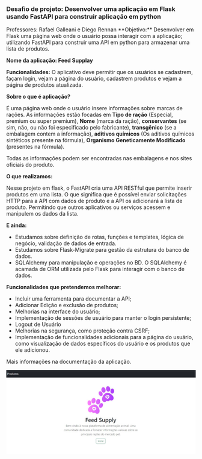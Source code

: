 <H3>Desafio de projeto: Desenvolver uma aplicação em Flask usando FastAPI para construir aplicação em python </H3>
Professores: Rafael Galleani e Diego Rennan
**Objetivo:**
Desenvolver em Flask uma página web onde o usuário possa interagir com a  aplicação; utilizando
FastAPI para construir uma API em python para armazenar uma lista de produtos.

**Nome da aplicação: Feed Supplay**

**Funcionalidades:** O aplicativo deve permitir que os usuários se cadastrem, façam login, vejam a página
do usuário, cadastrem produtos e vejam a página de produtos atualizada.

**Sobre o que é aplicação?**

É uma página web onde o usuário insere informações sobre marcas de rações. As informações estão focadas em
**Tipo de ração**  (Especial, premium ou super premium), 
**Nome** (marca da ração), 
**conservantes** (se sim, não, ou não foi especificado pelo fabricante), 
**transgênico** (se a embalagem contem a informação), 
**aditivos químicos** (Os aditivos químicos sintéticos presente na fórmula), 
**Organismo Geneticamente Modificado** (presentes na fórmula). 

Todas as informações podem ser encontradas nas embalagens e nos sites oficiais do produto.

**O que realizamos:**

Nesse projeto em flask, o FastAPI cria uma API RESTful que permite inserir produtos em uma lista.
O que significa que é possível enviar solicitações HTTP para a API com dados de produto e a 
API os adicionará a lista de produto. Permitindo que outros aplicativos ou serviços acessem e 
manipulem os dados da lista.

**E ainda:**
- Estudamos sobre definição de rotas, funções e templates, lógica de negócio, validação de dados de entrada.
- Estudamos sobre Flask-Migrate para  gestão da estrutura do banco de dados.
- SQLAlchemy para manipulação e operações no BD. O SQLAlchemy é acamada de ORM utilizada pelo Flask para interagir com
o banco de dados.

**Funcionalidades que pretendemos melhorar:**

- Incluir uma ferramenta para documentar a API;
- Adicionar Edição e exclusão de produtos;
- Melhorias na interface do usuário;
- Implementação de sessões de usuário para manter o login persistente;
- Logout de Usuário
- Melhorias na segurança, como proteção contra CSRF;
- Implementação de funcionalidades adicionais para a página do usuário, como 
visualização de dados específicos do usuário e os produtos que ele adicionou.

Mais informações na documentação da aplicação.

![](img/home.png)
